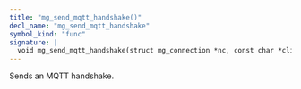 ```yaml
---
title: "mg_send_mqtt_handshake()"
decl_name: "mg_send_mqtt_handshake"
symbol_kind: "func"
signature: |
  void mg_send_mqtt_handshake(struct mg_connection *nc, const char *client_id);
---
```


Sends an MQTT handshake. 

